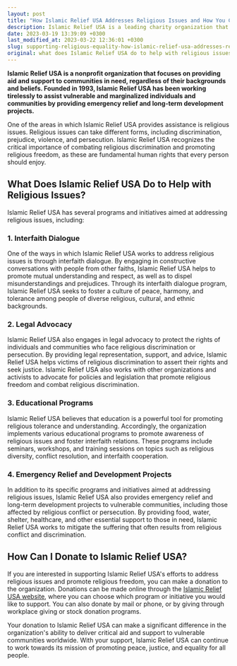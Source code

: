 ```yaml
---
layout: post
title: "How Islamic Relief USA Addresses Religious Issues and How You Can Help Through Donations"
description: Islamic Relief USA is a leading charity organization that aims to promote religious harmony through various initiatives. They offer programs and projects such as food aid, education, and health care to help alleviate poverty and suffering of people around the world. By donating and supporting their cause, you can help make a positive impact in the lives of those in need. Visit the Islamic Relief USA website to explore donation options and learn more about their projects.
date: 2023-03-19 13:39:09 +0300
last_modified_at: 2023-03-22 12:36:01 +0300
slug: supporting-religious-equality-how-islamic-relief-usa-addresses-religious-issues-and-how-you-can-help-through-donations
original: what does Islamic Relief USA do to help with religious issues as a charity, how do they do it, how can i donate?
---
```

**Islamic Relief USA is a nonprofit organization that focuses on providing aid and support to communities in need, regardless of their backgrounds and beliefs. Founded in 1993, Islamic Relief USA has been working tirelessly to assist vulnerable and marginalized individuals and communities by providing emergency relief and long-term development projects.**

One of the areas in which Islamic Relief USA provides assistance is religious issues. Religious issues can take different forms, including discrimination, prejudice, violence, and persecution. Islamic Relief USA recognizes the critical importance of combating religious discrimination and promoting religious freedom, as these are fundamental human rights that every person should enjoy.

## What Does Islamic Relief USA Do to Help with Religious Issues?

Islamic Relief USA has several programs and initiatives aimed at addressing religious issues, including:

### 1\. Interfaith Dialogue

One of the ways in which Islamic Relief USA works to address religious issues is through interfaith dialogue. By engaging in constructive conversations with people from other faiths, Islamic Relief USA helps to promote mutual understanding and respect, as well as to dispel misunderstandings and prejudices. Through its interfaith dialogue program, Islamic Relief USA seeks to foster a culture of peace, harmony, and tolerance among people of diverse religious, cultural, and ethnic backgrounds.

### 2\. Legal Advocacy

Islamic Relief USA also engages in legal advocacy to protect the rights of individuals and communities who face religious discrimination or persecution. By providing legal representation, support, and advice, Islamic Relief USA helps victims of religious discrimination to assert their rights and seek justice. Islamic Relief USA also works with other organizations and activists to advocate for policies and legislation that promote religious freedom and combat religious discrimination.

### 3\. Educational Programs

Islamic Relief USA believes that education is a powerful tool for promoting religious tolerance and understanding. Accordingly, the organization implements various educational programs to promote awareness of religious issues and foster interfaith relations. These programs include seminars, workshops, and training sessions on topics such as religious diversity, conflict resolution, and interfaith cooperation.

### 4\. Emergency Relief and Development Projects

In addition to its specific programs and initiatives aimed at addressing religious issues, Islamic Relief USA also provides emergency relief and long-term development projects to vulnerable communities, including those affected by religious conflict or persecution. By providing food, water, shelter, healthcare, and other essential support to those in need, Islamic Relief USA works to mitigate the suffering that often results from religious conflict and discrimination.

## How Can I Donate to Islamic Relief USA?

If you are interested in supporting Islamic Relief USA's efforts to address religious issues and promote religious freedom, you can make a donation to the organization. Donations can be made online through the [Islamic Relief USA website](https://irusa.org/), where you can choose which program or initiative you would like to support. You can also donate by mail or phone, or by giving through workplace giving or stock donation programs.

Your donation to Islamic Relief USA can make a significant difference in the organization's ability to deliver critical aid and support to vulnerable communities worldwide. With your support, Islamic Relief USA can continue to work towards its mission of promoting peace, justice, and equality for all people.